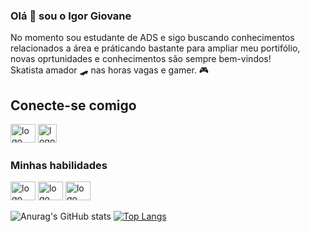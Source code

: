 ### Olá 👋 sou o Igor Giovane
  No momento sou estudante de ADS e sigo buscando conhecimentos relacionados a área e práticando bastante para ampliar meu portifólio, novas oprtunidades e conhecimentos são sempre bem-vindos!
 <br> Skatista amador 🛹 nas horas vagas e gamer. 🎮
  
 ## Conecte-se comigo
 <a href="https://www.linkedin.com/in/igor-giovane-g7/" target ="_blank"><img src="https://cdn.jsdelivr.net/gh/devicons/devicon/icons/linkedin/linkedin-plain.svg" width="40px" height ="30px" alt="logo linkedin"></a>
 <a href="https://www.instagram.com/igor_giovane_/" target ="_blank"><img src="https://image.flaticon.com/icons/png/512/87/87390.png" width="30px" height ="30px" alt="logo instagram"></a>
 
### Minhas habilidades 
<img src="https://cdn.jsdelivr.net/gh/devicons/devicon/icons/html5/html5-original.svg" width="40px" height ="30px" alt="logo html 5"> <img src="https://cdn.jsdelivr.net/gh/devicons/devicon/icons/css3/css3-original.svg" width="40px" height ="30px" alt="logo css 3"> <img src="https://cdn.jsdelivr.net/gh/devicons/devicon/icons/javascript/javascript-original.svg" width="40px" height ="30px" alt="logo javascript">

![Anurag's GitHub stats](https://github-readme-stats.vercel.app/api?username=igorG7&show_icons=true&theme=dark&line_height=20) [![Top Langs](https://github-readme-stats.vercel.app/api/top-langs/?username=igorG7&layout=compact&theme=dark&card_width=400&)](https://github.com/igorG7/github-readme-stats)




<!--
**igorG7/igorG7** is a ✨ _special_ ✨ repository because its `README.md` (this file) appears on your GitHub profile.

Here are some ideas to get you started:

- 🔭 I’m currently working on ...
- 🌱 I’m currently learning ...
- 👯 I’m looking to collaborate on ...
- 🤔 I’m looking for help with ...
- 💬 Ask me about ...
- 📫 How to reach me: ...
- 😄 Pronouns: ...
- ⚡ Fun fact: ...
-->

